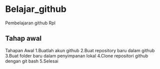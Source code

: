 # Belajar_github
Pembelajaran github Rpl

## Tahap awal
Tahapan Awal
1.Buatlah akun github
2.Buat repository baru dalam github
3.Buat folder baru dalam penyimpanan lokal
4.Clone repositori github dengan git bash
5.Selesai
